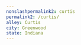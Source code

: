 ```yaml
---
﻿nonslashpermalink2: curtis
permalink2: /curtis/
alley: Curtis
city: Greenwood
state: Indiana
---
```

